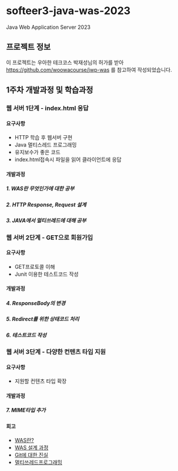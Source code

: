 # softeer3-java-was-2023

Java Web Application Server 2023

## 프로젝트 정보 

이 프로젝트는 우아한 테크코스 박재성님의 허가를 받아 https://github.com/woowacourse/jwp-was 
를 참고하여 작성되었습니다.

## 1주차 개발과정 및 학습과정 
### 웹 서버 1단계 - index.html 응답 
#### 요구사항
- HTTP 학습 후 웹서버 구현
- Java 멀티스레드 프로그래밍
- 유지보수가 좋은 코드
- index.html접속시 파일을 읽어 클라이언트에 응답

#### 개발과정 
##### 1. WAS란 무엇인가에 대한 공부
##### 2. HTTP Response, Request 설계
##### 3. JAVA에서 멀티쓰레드에 대해 공부

### 웹 서버 2단계 - GET으로 회원가입 
#### 요구사항
- GET프로토콜 이해 
- Junit 이용한 테스트코드 작성 

#### 개발과정
##### 4. ResponseBody의 변경 
##### 5. Redirect를 위한 상태코드 처리 
##### 6. 테스트코드 작성 

### 웹 서버 3단계 - 다양한 컨텐츠 타입 지원
#### 요구사항
- 지원할 컨텐츠 타입 확장

#### 개발과정
##### 7. MIME타입 추가

#### 회고 
- [WAS란?](https://b1ackhand.tistory.com/260)
- [WAS 설계 과정](https://b1ackhand.tistory.com/262)
- [Git에 대한 진실](https://b1ackhand.tistory.com/261)
- [멀티쓰레드프로그래밍]()



